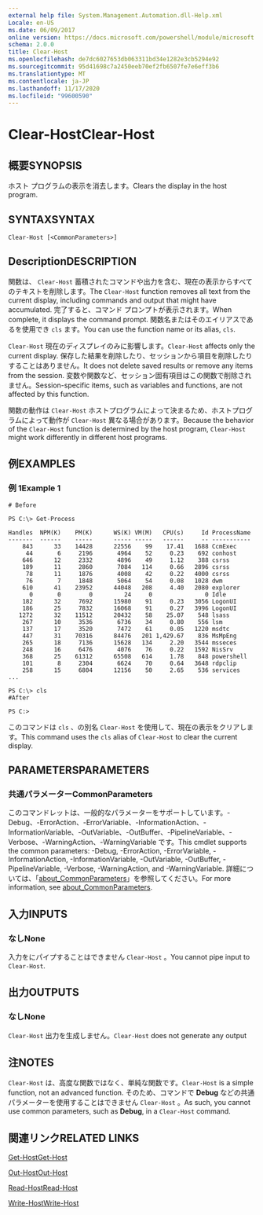 ```yaml
---
external help file: System.Management.Automation.dll-Help.xml
Locale: en-US
ms.date: 06/09/2017
online version: https://docs.microsoft.com/powershell/module/microsoft.powershell.core/clear-host?view=powershell-7.2&WT.mc_id=ps-gethelp
schema: 2.0.0
title: Clear-Host
ms.openlocfilehash: de7dc6027653db063311bd34e1282e3cb5294e92
ms.sourcegitcommit: 95d41698c7a2450eeb70ef2fb6507fe7e6eff3b6
ms.translationtype: MT
ms.contentlocale: ja-JP
ms.lasthandoff: 11/17/2020
ms.locfileid: "99600590"
---
```

# <span data-ttu-id="5d6cc-102">Clear-Host</span><span class="sxs-lookup"><span data-stu-id="5d6cc-102">Clear-Host</span></span>

## <span data-ttu-id="5d6cc-103">概要</span><span class="sxs-lookup"><span data-stu-id="5d6cc-103">SYNOPSIS</span></span>

<span data-ttu-id="5d6cc-104">ホスト プログラムの表示を消去します。</span><span class="sxs-lookup"><span data-stu-id="5d6cc-104">Clears the display in the host program.</span></span>

## <span data-ttu-id="5d6cc-105">SYNTAX</span><span class="sxs-lookup"><span data-stu-id="5d6cc-105">SYNTAX</span></span>

```
Clear-Host [<CommonParameters>]
```

## <span data-ttu-id="5d6cc-106">Description</span><span class="sxs-lookup"><span data-stu-id="5d6cc-106">DESCRIPTION</span></span>

<span data-ttu-id="5d6cc-107">関数は、 `Clear-Host` 蓄積されたコマンドや出力を含む、現在の表示からすべてのテキストを削除します。</span><span class="sxs-lookup"><span data-stu-id="5d6cc-107">The `Clear-Host` function removes all text from the current display, including commands and output that might have accumulated.</span></span> <span data-ttu-id="5d6cc-108">完了すると、コマンド プロンプトが表示されます。</span><span class="sxs-lookup"><span data-stu-id="5d6cc-108">When complete, it displays the command prompt.</span></span> <span data-ttu-id="5d6cc-109">関数名またはそのエイリアスであるを使用でき `cls` ます。</span><span class="sxs-lookup"><span data-stu-id="5d6cc-109">You can use the function name or its alias, `cls`.</span></span>

<span data-ttu-id="5d6cc-110">`Clear-Host` 現在のディスプレイのみに影響します。</span><span class="sxs-lookup"><span data-stu-id="5d6cc-110">`Clear-Host` affects only the current display.</span></span> <span data-ttu-id="5d6cc-111">保存した結果を削除したり、セッションから項目を削除したりすることはありません。</span><span class="sxs-lookup"><span data-stu-id="5d6cc-111">It does not delete saved results or remove any items from the session.</span></span> <span data-ttu-id="5d6cc-112">変数や関数など、セッション固有項目はこの関数で削除されません。</span><span class="sxs-lookup"><span data-stu-id="5d6cc-112">Session-specific items, such as variables and functions, are not affected by this function.</span></span>

<span data-ttu-id="5d6cc-113">関数の動作は `Clear-Host` ホストプログラムによって決まるため、ホストプログラムによって動作が `Clear-Host` 異なる場合があります。</span><span class="sxs-lookup"><span data-stu-id="5d6cc-113">Because the behavior of the `Clear-Host` function is determined by the host program, `Clear-Host` might work differently in different host programs.</span></span>

## <span data-ttu-id="5d6cc-114">例</span><span class="sxs-lookup"><span data-stu-id="5d6cc-114">EXAMPLES</span></span>

### <span data-ttu-id="5d6cc-115">例 1</span><span class="sxs-lookup"><span data-stu-id="5d6cc-115">Example 1</span></span>

```
# Before

PS C:\> Get-Process

Handles  NPM(K)    PM(K)      WS(K) VM(M)   CPU(s)     Id ProcessName
-------  ------    -----      ----- -----   ------     -- -----------
    843      33    14428      22556    99    17.41   1688 CcmExec
     44       6     2196       4964    52     0.23    692 conhost
    646      12     2332       4896    49     1.12    388 csrss
    189      11     2860       7084   114     0.66   2896 csrss
     78      11     1876       4008    42     0.22   4000 csrss
     76       7     1848       5064    54     0.08   1028 dwm
    610      41    23952      44048   208     4.40   2080 explorer
      0       0        0         24     0               0 Idle
    182      32     7692      15980    91     0.23   3056 LogonUI
    186      25     7832      16068    91     0.27   3996 LogonUI
   1272      32    11512      20432    58    25.07    548 lsass
    267      10     3536       6736    34     0.80    556 lsm
    137      17     3520       7472    61     0.05   1220 msdtc
    447      31    70316      84476   201 1,429.67    836 MsMpEng
    265      18     7136      15628   134     2.20   3544 msseces
    248      16     6476       4076    76     0.22   1592 NisSrv
    368      25    61312      65508   614     1.78    848 powershell
    101       8     2304       6624    70     0.64   3648 rdpclip
    258      15     6804      12156    50     2.65    536 services
...

PS C:\> cls
#After

PS C:>
```

<span data-ttu-id="5d6cc-116">このコマンドは `cls` 、の別名 `Clear-Host` を使用して、現在の表示をクリアします。</span><span class="sxs-lookup"><span data-stu-id="5d6cc-116">This command uses the `cls` alias of `Clear-Host` to clear the current display.</span></span>

## <span data-ttu-id="5d6cc-117">PARAMETERS</span><span class="sxs-lookup"><span data-stu-id="5d6cc-117">PARAMETERS</span></span>

### <span data-ttu-id="5d6cc-118">共通パラメーター</span><span class="sxs-lookup"><span data-stu-id="5d6cc-118">CommonParameters</span></span>
<span data-ttu-id="5d6cc-119">このコマンドレットは、一般的なパラメーターをサポートしています。-Debug、-ErrorAction、-ErrorVariable、-InformationAction、-InformationVariable、-OutVariable、-OutBuffer、-PipelineVariable、-Verbose、-WarningAction、-WarningVariable です。</span><span class="sxs-lookup"><span data-stu-id="5d6cc-119">This cmdlet supports the common parameters: -Debug, -ErrorAction, -ErrorVariable, -InformationAction, -InformationVariable, -OutVariable, -OutBuffer, -PipelineVariable, -Verbose, -WarningAction, and -WarningVariable.</span></span> <span data-ttu-id="5d6cc-120">詳細については、「[about_CommonParameters](https://go.microsoft.com/fwlink/?LinkID=113216)」を参照してください。</span><span class="sxs-lookup"><span data-stu-id="5d6cc-120">For more information, see [about_CommonParameters](https://go.microsoft.com/fwlink/?LinkID=113216).</span></span>

## <span data-ttu-id="5d6cc-121">入力</span><span class="sxs-lookup"><span data-stu-id="5d6cc-121">INPUTS</span></span>

### <span data-ttu-id="5d6cc-122">なし</span><span class="sxs-lookup"><span data-stu-id="5d6cc-122">None</span></span>

<span data-ttu-id="5d6cc-123">入力をにパイプすることはできません `Clear-Host` 。</span><span class="sxs-lookup"><span data-stu-id="5d6cc-123">You cannot pipe input to `Clear-Host`.</span></span>

## <span data-ttu-id="5d6cc-124">出力</span><span class="sxs-lookup"><span data-stu-id="5d6cc-124">OUTPUTS</span></span>

### <span data-ttu-id="5d6cc-125">なし</span><span class="sxs-lookup"><span data-stu-id="5d6cc-125">None</span></span>

<span data-ttu-id="5d6cc-126">`Clear-Host` 出力を生成しません。</span><span class="sxs-lookup"><span data-stu-id="5d6cc-126">`Clear-Host` does not generate any output</span></span>

## <span data-ttu-id="5d6cc-127">注</span><span class="sxs-lookup"><span data-stu-id="5d6cc-127">NOTES</span></span>

<span data-ttu-id="5d6cc-128">`Clear-Host` は、高度な関数ではなく、単純な関数です。</span><span class="sxs-lookup"><span data-stu-id="5d6cc-128">`Clear-Host` is a simple function, not an advanced function.</span></span> <span data-ttu-id="5d6cc-129">そのため、コマンドで **Debug** などの共通パラメーターを使用することはできません `Clear-Host` 。</span><span class="sxs-lookup"><span data-stu-id="5d6cc-129">As such, you cannot use common parameters, such as **Debug**, in a `Clear-Host` command.</span></span>

## <span data-ttu-id="5d6cc-130">関連リンク</span><span class="sxs-lookup"><span data-stu-id="5d6cc-130">RELATED LINKS</span></span>

[<span data-ttu-id="5d6cc-131">Get-Host</span><span class="sxs-lookup"><span data-stu-id="5d6cc-131">Get-Host</span></span>](../Microsoft.PowerShell.Utility/Get-Host.md)

[<span data-ttu-id="5d6cc-132">Out-Host</span><span class="sxs-lookup"><span data-stu-id="5d6cc-132">Out-Host</span></span>](Out-Host.md)

[<span data-ttu-id="5d6cc-133">Read-Host</span><span class="sxs-lookup"><span data-stu-id="5d6cc-133">Read-Host</span></span>](../Microsoft.PowerShell.Utility/Read-Host.md)

[<span data-ttu-id="5d6cc-134">Write-Host</span><span class="sxs-lookup"><span data-stu-id="5d6cc-134">Write-Host</span></span>](../Microsoft.PowerShell.Utility/Write-Host.md)

